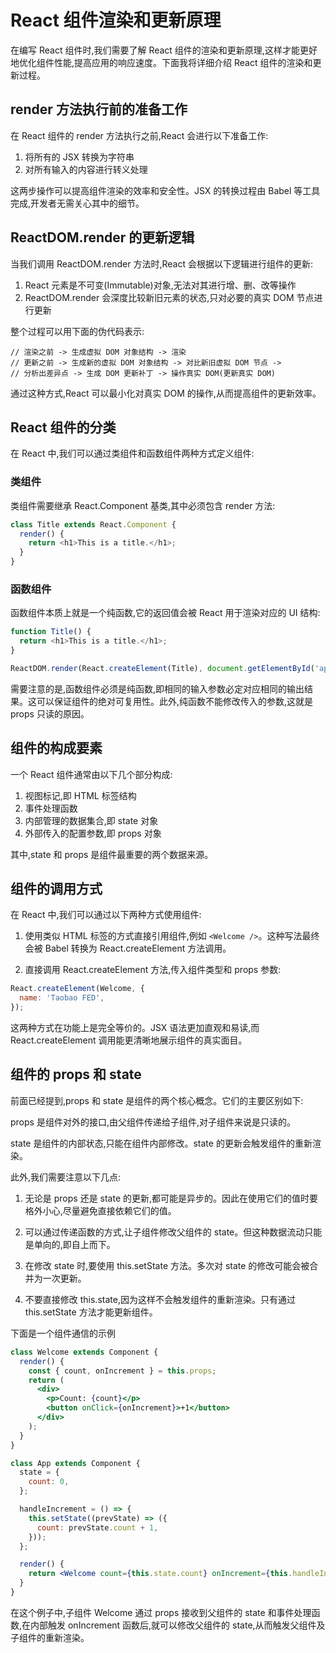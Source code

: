 # React 组件渲染和更新原理

在编写 React 组件时,我们需要了解 React 组件的渲染和更新原理,这样才能更好地优化组件性能,提高应用的响应速度。下面我将详细介绍 React 组件的渲染和更新过程。

## render 方法执行前的准备工作

在 React 组件的 render 方法执行之前,React 会进行以下准备工作:

1. 将所有的 JSX 转换为字符串
2. 对所有输入的内容进行转义处理

这两步操作可以提高组件渲染的效率和安全性。JSX 的转换过程由 Babel 等工具完成,开发者无需关心其中的细节。

## ReactDOM.render 的更新逻辑

当我们调用 ReactDOM.render 方法时,React 会根据以下逻辑进行组件的更新:

1. React 元素是不可变(Immutable)对象,无法对其进行增、删、改等操作
2. ReactDOM.render 会深度比较新旧元素的状态,只对必要的真实 DOM 节点进行更新

整个过程可以用下面的伪代码表示:

```plain
// 渲染之前 -> 生成虚拟 DOM 对象结构 -> 渲染
// 更新之前 -> 生成新的虚拟 DOM 对象结构 -> 对比新旧虚拟 DOM 节点 ->
// 分析出差异点 -> 生成 DOM 更新补丁 -> 操作真实 DOM(更新真实 DOM)
```

通过这种方式,React 可以最小化对真实 DOM 的操作,从而提高组件的更新效率。

## React 组件的分类

在 React 中,我们可以通过类组件和函数组件两种方式定义组件:

### 类组件

类组件需要继承 React.Component 基类,其中必须包含 render 方法:

```javascript
class Title extends React.Component {
  render() {
    return <h1>This is a title.</h1>;
  }
}
```

### 函数组件

函数组件本质上就是一个纯函数,它的返回值会被 React 用于渲染对应的 UI 结构:

```javascript
function Title() {
  return <h1>This is a title.</h1>;
}

ReactDOM.render(React.createElement(Title), document.getElementById('app'));
```

需要注意的是,函数组件必须是纯函数,即相同的输入参数必定对应相同的输出结果。这可以保证组件的绝对可复用性。此外,纯函数不能修改传入的参数,这就是 props 只读的原因。

## 组件的构成要素

一个 React 组件通常由以下几个部分构成:

1. 视图标记,即 HTML 标签结构
2. 事件处理函数
3. 内部管理的数据集合,即 state 对象
4. 外部传入的配置参数,即 props 对象

其中,state 和 props 是组件最重要的两个数据来源。

## 组件的调用方式

在 React 中,我们可以通过以下两种方式使用组件:

1. 使用类似 HTML 标签的方式直接引用组件,例如 `<Welcome />`。这种写法最终会被 Babel 转换为 React.createElement 方法调用。

2. 直接调用 React.createElement 方法,传入组件类型和 props 参数:

```javascript
React.createElement(Welcome, {
  name: 'Taobao FED',
});
```

这两种方式在功能上是完全等价的。JSX 语法更加直观和易读,而 React.createElement 调用能更清晰地展示组件的真实面目。

## 组件的 props 和 state

前面已经提到,props 和 state 是组件的两个核心概念。它们的主要区别如下:

props 是组件对外的接口,由父组件传递给子组件,对子组件来说是只读的。

state 是组件的内部状态,只能在组件内部修改。state 的更新会触发组件的重新渲染。

此外,我们需要注意以下几点:

1. 无论是 props 还是 state 的更新,都可能是异步的。因此在使用它们的值时要格外小心,尽量避免直接依赖它们的值。

2. 可以通过传递函数的方式,让子组件修改父组件的 state。但这种数据流动只能是单向的,即自上而下。

3. 在修改 state 时,要使用 this.setState 方法。多次对 state 的修改可能会被合并为一次更新。

4. 不要直接修改 this.state,因为这样不会触发组件的重新渲染。只有通过 this.setState 方法才能更新组件。

下面是一个组件通信的示例

```jsx
class Welcome extends Component {
  render() {
    const { count, onIncrement } = this.props;
    return (
      <div>
        <p>Count: {count}</p>
        <button onClick={onIncrement}>+1</button>
      </div>
    );
  }
}

class App extends Component {
  state = {
    count: 0,
  };

  handleIncrement = () => {
    this.setState((prevState) => ({
      count: prevState.count + 1,
    }));
  };

  render() {
    return <Welcome count={this.state.count} onIncrement={this.handleIncrement} />;
  }
}
```

在这个例子中,子组件 Welcome 通过 props 接收到父组件的 state 和事件处理函数,在内部触发 onIncrement 函数后,就可以修改父组件的 state,从而触发父组件及子组件的重新渲染。
